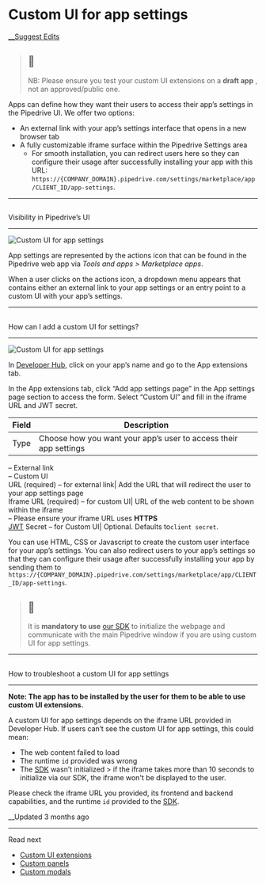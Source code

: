 # Custom UI for app settings

[ __Suggest Edits](/edit/custom-ui-extensions-app-settings)

> ##  📘
> 
> NB: Please ensure you test your custom UI extensions on a **draft app** , not an approved/public one.

Apps can define how they want their users to access their app’s settings in the Pipedrive UI. We offer two options:

  * An external link with your app’s settings interface that opens in a new browser tab
  * A fully customizable iframe surface within the Pipedrive Settings area 
    * For smooth installation, you can redirect users here so they can configure their usage after successfully installing your app with this URL: `https://{COMPANY_DOMAIN}.pipedrive.com/settings/marketplace/app/CLIENT_ID/app-settings`.

  


* * *

## 

Visibility in Pipedrive’s UI

[](#visibility-in-pipedrives-ui)

* * *

![Custom UI for app settings](https://files.readme.io/f037658-Custom_UI_extensions_-_custom_UI_for_app_settings.png)

App settings are represented by the actions icon that can be found in the Pipedrive web app via _Tools and apps > Marketplace apps_.

When a user clicks on the actions icon, a dropdown menu appears that contains either an external link to your app settings or an entry point to a custom UI with your app’s settings.  
  


* * *

## 

How can I add a custom UI for settings?

[](#how-can-i-add-a-custom-ui-for-settings)

* * *

![Custom UI for app settings](https://files.readme.io/8af20cb6ccf733f28869aa708143072e5f99598d5ed41892a600dd829ba592dc-app-settings-page.png)

In [Developer Hub](https://app.pipedrive.com/developer-hub), click on your app’s name and go to the App extensions tab.

In the App extensions tab, click “Add app settings page” in the App settings page section to access the form. Select “Custom UI” and fill in the iframe URL and JWT secret.

Field| Description  
---|---  
Type| Choose how you want your app’s user to access their app settings  
– External link  
– Custom UI  
URL (required) – for external link| Add the URL that will redirect the user to your app settings page  
Iframe URL (required) – for custom UI| URL of the web content to be shown within the iframe  
– Please ensure your iframe URL uses **HTTPS**  
[JWT](https://jwt.io/) Secret – for Custom UI| Optional. Defaults to`client secret`.  
  
You can use HTML, CSS or Javascript to create the custom user interface for your app’s settings. You can also redirect users to your app’s settings so that they can configure their usage after successfully installing your app by sending them to `https://{COMPANY_DOMAIN}.pipedrive.com/settings/marketplace/app/CLIENT_ID/app-settings`.

> ## 📘
> 
> It is **mandatory to use** [our SDK](https://github.com/pipedrive/app-extensions-sdk) to initialize the webpage and communicate with the main Pipedrive window if you are using custom UI for app settings.

* * *

## 

How to troubleshoot a custom UI for app settings

[](#how-to-troubleshoot-a-custom-ui-for-app-settings)

* * *

**Note: The app has to be installed by the user for them to be able to use custom UI extensions.**

A custom UI for app settings depends on the iframe URL provided in Developer Hub. If users can’t see the custom UI for app settings, this could mean:

  * The web content failed to load
  * The runtime `id` provided was wrong
  * The [SDK](https://github.com/pipedrive/app-extensions-sdk) wasn’t initialized > if the iframe takes more than 10 seconds to initialize via our SDK, the iframe won't be displayed to the user.



Please check the iframe URL you provided, its frontend and backend capabilities, and the runtime `id` provided to the [SDK](https://github.com/pipedrive/app-extensions-sdk).  
  


__Updated 3 months ago

* * *

Read next

  * [Custom UI extensions](/docs/custom-ui-extensions)
  * [Custom panels](/docs/custom-ui-extensions-panels)
  * [Custom modals](/docs/custom-ui-extensions-modals)


